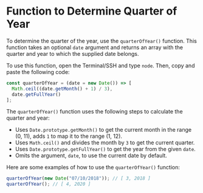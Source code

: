 # Function to Determine Quarter of Year

To determine the quarter of the year, use the `quarterOfYear()` function. This function takes an optional `date` argument and returns an array with the quarter and year to which the supplied date belongs.

To use this function, open the Terminal/SSH and type `node`. Then, copy and paste the following code:

```js
const quarterOfYear = (date = new Date()) => [
  Math.ceil((date.getMonth() + 1) / 3),
  date.getFullYear()
];
```

The `quarterOfYear()` function uses the following steps to calculate the quarter and year:

- Uses `Date.prototype.getMonth()` to get the current month in the range (0, 11), adds `1` to map it to the range (1, 12).
- Uses `Math.ceil()` and divides the month by `3` to get the current quarter.
- Uses `Date.prototype.getFullYear()` to get the year from the given `date`.
- Omits the argument, `date`, to use the current date by default.

Here are some examples of how to use the `quarterOfYear()` function:

```js
quarterOfYear(new Date("07/10/2018")); // [ 3, 2018 ]
quarterOfYear(); // [ 4, 2020 ]
```

